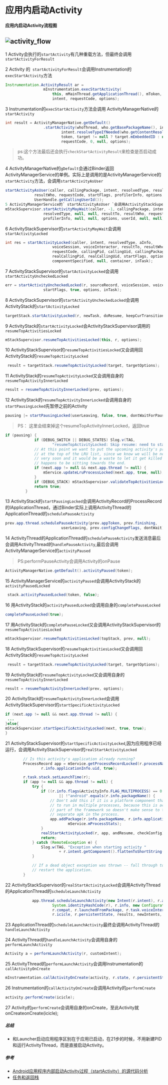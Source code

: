应用内启动Activity
=============
#### 应用内启动Activity流程图
![activity_flow](/images/activity_start_flow.png "应用内启动Activity流程")
-------------
1 Activity会执行的`startActivity`有几种重载方法，但最终会调用`startActivityForResult`

2 Activity 的` startActivityForResult`会调用Instrumentation的`execStartActivity`方法
```java
Instrumentation.ActivityResult ar =
                 mInstrumentation.execStartActivity(
                     this, mMainThread.getApplicationThread(), mToken, this,
                     intent, requestCode, options);
```
3 Instrumentation的`execStartActivity`方法会调用 ActivityManagerNative的`startActivity`
```java
int result = ActivityManagerNative.getDefault()
                 .startActivity(whoThread, who.getBasePackageName(), intent,
                         intent.resolveTypeIfNeeded(who.getContentResolver()),
                         token, target != null ? target.mEmbeddedID : null,
                         requestCode, 0, null, options);
```
> ps:这个方法最后还会执行`checkStartActivityResult`来检查是否启动成功。

4 ActivityManagerNative的`gDefault`会通过Binder返回ActivityManagerService的单例。实际上是调用的是ActivityManagerService的` startActivity `方法，会调用`startActivityAsUser`
```java
startActivityAsUser(caller, callingPackage, intent, resolvedType, resultTo,
             resultWho, requestCode, startFlags, profilerInfo, options,
             UserHandle.getCallingUserId());
5 ActivityManagerService的` startActivityAsUser `会调用ActivityStackSupervisor的` startActivityMayWait `
mStackSupervisor.startActivityMayWait(caller, -1, callingPackage, intent,
                 resolvedType, null, null, resultTo, resultWho, requestCode, startFlags,
                 profilerInfo, null, null, options, userId, null, null);
```
6 ActivityStackSupervisor的` startActivityMayWait `会调用`startActivityLocked`
```java
int res = startActivityLocked(caller, intent, resolvedType, aInfo,
                     voiceSession, voiceInteractor, resultTo, resultWho,
                     requestCode, callingPid, callingUid, callingPackage,
                     realCallingPid, realCallingUid, startFlags, options,
                     componentSpecified, null, container, inTask);
```
7 ActivityStackSupervisor的`startActivityLocked`会调用`startActivityUncheckedLocked`
```java
err = startActivityUncheckedLocked(r, sourceRecord, voiceSession, voiceInteractor,
                 startFlags, true, options, inTask);  
```
8 ActivityStackSupervisor的` startActivityUncheckedLocked `会调用ActivityStack的`startActivityLocked`
```java
targetStack.startActivityLocked(r, newTask, doResume, keepCurTransition, options);  
```
9 ActivityStack的` startActivityLocked `会ActivityStackSupervisor调用的`resumeTopActivitiesLocked`
```java
mStackSupervisor.resumeTopActivitiesLocked(this, r, options);
```
10 ActivityStackSupervisor的` resumeTopActivitiesLocked `又会调用回ActivityStack的`resumeTopActivityLocked`
```java
 result = targetStack.resumeTopActivityLocked(target, targetOptions);
```
11 ActivityStack的` resumeTopActivityLocked `又会调用自身的` resumeTopActivityInnerLocked `
```java
result = resumeTopActivityInnerLocked(prev, options);
```
12 ActivityStack的` resumeTopActivityInnerLocked `会调用自身的` startPausingLocked `先暂停之前的Activity
```java
pausing |= startPausingLocked(userLeaving, false, true, dontWaitForPause);
```
> PS： 这里会结束掉这个resumeTopActivityInnerLocked，返回true

```java
if (pausing) {
             if (DEBUG_SWITCH || DEBUG_STATES) Slog.v(TAG,
                     "resumeTopActivityLocked: Skip resume: need to start pausing");
             // At this point we want to put the upcoming activity's process
             // at the top of the LRU list, since we know we will be needing it
             // very soon and it would be a waste to let it get killed if it
             // happens to be sitting towards the end.
             if (next.app != null && next.app.thread != null) {
                 mService.updateLruProcessLocked(next.app, true, null);
             }
             if (DEBUG_STACK) mStackSupervisor.validateTopActivitiesLocked();
             return true;
         }  
```
13  ActivityStack的` startPausingLocked `会调用ActivityRecord的ProcessRecord
的IApplicationThread，通过Binder实际上调用ActivityThread的ApplicationThread的`schedulePauseActivity`
```java
prev.app.thread.schedulePauseActivity(prev.appToken, prev.finishing,
                         userLeaving, prev.configChangeFlags, dontWait);
```
14 ActivityThread的ApplicationThread的`schedulePauseActivity`发送消息最后会调用ActivityThread的` handlePauseActivity `,最后会调用ActivityManagerService的` activityPaused `
> PS:performPauseActivity会调用Activity的onPause

```java
ActivityManagerNative.getDefault().activityPaused(token);
```
15 ActivityManagerService的` activityPaused `会调用ActivityStack的`activityPausedLocked`
```java
 stack.activityPausedLocked(token, false);
```
16 用ActivityStack的`activityPausedLocked`会调用自身的` completePauseLocked `
```java
completePauseLocked(true);
```
17 用ActivityStack的` completePauseLocked `又会调用ActivityStackSupervisor的` resumeTopActivitiesLocked `
```java
mStackSupervisor.resumeTopActivitiesLocked(topStack, prev, null);
```
18 ActivityStackSupervisor的` resumeTopActivitiesLocked `又会调用回ActivityStack的`resumeTopActivityLocked`
```java
 result = targetStack.resumeTopActivityLocked(target, targetOptions);
```
19 ActivityStack的` resumeTopActivityLocked `又会调用自身的` resumeTopActivityInnerLocked `
```java
result = resumeTopActivityInnerLocked(prev, options);
```
20 ActivityStack的` resumeTopActivityInnerLocked `会调用ActivityStackSupervisor的` startSpecificActivityLocked `
```java
if (next.app != null && next.app.thread != null) {
 ...
}else{
mStackSupervisor.startSpecificActivityLocked(next, true, true);
}  
```
21 ActivityStackSupervisor的` startSpecificActivityLocked `,因为应用程序已经运行，会调用ActivityStackSupervisor的` realStartActivityLocked `
```java
        // Is this activity's application already running?
        ProcessRecord app = mService.getProcessRecordLocked(r.processName,
                r.info.applicationInfo.uid, true);

        r.task.stack.setLaunchTime(r);
        if (app != null && app.thread != null) {
            try {
                if ((r.info.flags&ActivityInfo.FLAG_MULTIPROCESS) == 0
                        || !"android".equals(r.info.packageName)) {
                    // Don't add this if it is a platform component that is marked
                    // to run in multiple processes, because this is actually
                    // part of the framework so doesn't make sense to track as a
                    // separate apk in the process.
                    app.addPackage(r.info.packageName, r.info.applicationInfo.versionCode,
                            mService.mProcessStats);
                }
                realStartActivityLocked(r, app, andResume, checkConfig);
                return;
            } catch (RemoteException e) {
                Slog.w(TAG, "Exception when starting activity "
                        + r.intent.getComponent().flattenToShortString(), e);
            }

            // If a dead object exception was thrown -- fall through to
            // restart the application.
        }
```
22 ActivityStackSupervisor的` realStartActivityLocked `会调用ActivityThread的ApplicationThread的` scheduleLaunchActivity `
```java
			app.thread.scheduleLaunchActivity(new Intent(r.intent), r.appToken,
                     System.identityHashCode(r), r.info, new Configuration(mService.mConfiguration),
                     r.compat, r.launchedFromPackage, r.task.voiceInteractor, app.repProcState,
                     r.icicle, r.persistentState, results, newIntents, !andResume,
```
23 ApplicationThread的` scheduleLaunchActivity `最终会调用ActivityThread的`handleLaunchActivity`

24 ActivityThread的`handleLaunchActivity`会调用自身的`performLaunchActivity`
```java
Activity a = performLaunchActivity(r, customIntent);
```
25 ActivityThread的` performLaunchActivity `会调用Instrumentation的` callActivityOnCreate `
```java
mInstrumentation.callActivityOnCreate(activity, r.state, r.persistentState);
```
26 Instrumentation的` callActivityOnCreate `会调用Activity的` performCreate `
```java
activity.performCreate(icicle);
```
27 Activity的` performCreate `会调用自身的onCreate，至此Activity就onCreateonCreate(icicle);
##### 总结
- 和Launcher启动应用程序区别在于应用已启动，在21步的时候，不用新建PID和运行ActivityThread，而是直接启动Activity。
##### 参考
- [Android应用程序内部启动Activity过程（startActivity）的源代码分析](http://blog.csdn.net/luoshengyang/article/details/6703247)
- [任务和返回栈](https://developer.android.com/guide/components/tasks-and-back-stack.html)
